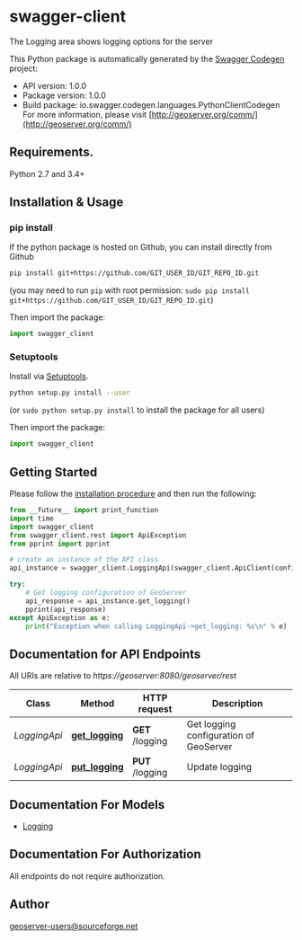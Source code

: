 # swagger-client
The Logging area shows logging options for the server

This Python package is automatically generated by the [Swagger Codegen](https://github.com/swagger-api/swagger-codegen) project:

- API version: 1.0.0
- Package version: 1.0.0
- Build package: io.swagger.codegen.languages.PythonClientCodegen
For more information, please visit [http://geoserver.org/comm/](http://geoserver.org/comm/)

## Requirements.

Python 2.7 and 3.4+

## Installation & Usage
### pip install

If the python package is hosted on Github, you can install directly from Github

```sh
pip install git+https://github.com/GIT_USER_ID/GIT_REPO_ID.git
```
(you may need to run `pip` with root permission: `sudo pip install git+https://github.com/GIT_USER_ID/GIT_REPO_ID.git`)

Then import the package:
```python
import swagger_client 
```

### Setuptools

Install via [Setuptools](http://pypi.python.org/pypi/setuptools).

```sh
python setup.py install --user
```
(or `sudo python setup.py install` to install the package for all users)

Then import the package:
```python
import swagger_client
```

## Getting Started

Please follow the [installation procedure](#installation--usage) and then run the following:

```python
from __future__ import print_function
import time
import swagger_client
from swagger_client.rest import ApiException
from pprint import pprint

# create an instance of the API class
api_instance = swagger_client.LoggingApi(swagger_client.ApiClient(configuration))

try:
    # Get logging configuration of GeoServer
    api_response = api_instance.get_logging()
    pprint(api_response)
except ApiException as e:
    print("Exception when calling LoggingApi->get_logging: %s\n" % e)

```

## Documentation for API Endpoints

All URIs are relative to *https://geoserver:8080/geoserver/rest*

Class | Method | HTTP request | Description
------------ | ------------- | ------------- | -------------
*LoggingApi* | [**get_logging**](docs/LoggingApi.md#get_logging) | **GET** /logging | Get logging configuration of GeoServer
*LoggingApi* | [**put_logging**](docs/LoggingApi.md#put_logging) | **PUT** /logging | Update logging


## Documentation For Models

 - [Logging](docs/Logging.md)


## Documentation For Authorization

 All endpoints do not require authorization.


## Author

geoserver-users@sourceforge.net

